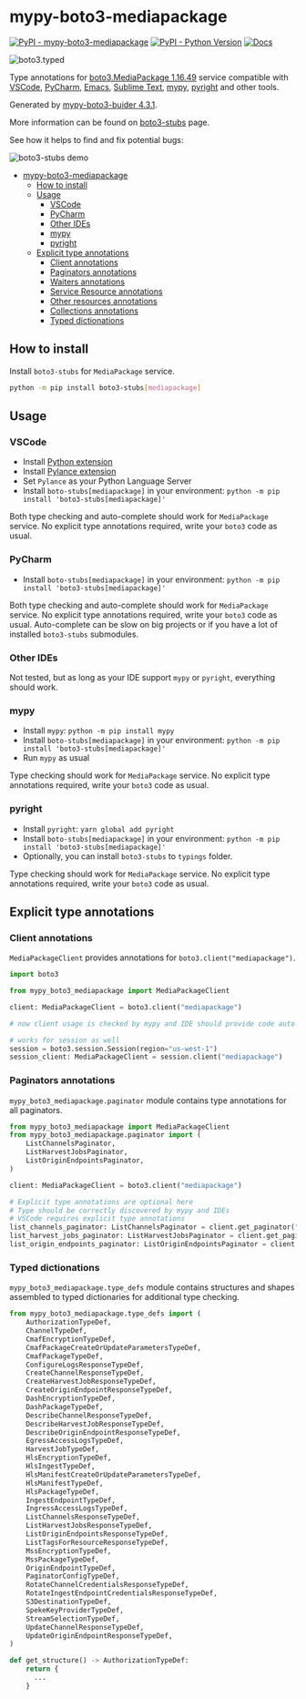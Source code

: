 # mypy-boto3-mediapackage

[![PyPI - mypy-boto3-mediapackage](https://img.shields.io/pypi/v/mypy-boto3-mediapackage.svg?color=blue)](https://pypi.org/project/mypy-boto3-mediapackage)
[![PyPI - Python Version](https://img.shields.io/pypi/pyversions/mypy-boto3-mediapackage.svg?color=blue)](https://pypi.org/project/mypy-boto3-mediapackage)
[![Docs](https://img.shields.io/readthedocs/mypy-boto3-builder.svg?color=blue)](https://mypy-boto3-builder.readthedocs.io/)

![boto3.typed](https://github.com/vemel/mypy_boto3_builder/raw/master/logo.png)

Type annotations for
[boto3.MediaPackage 1.16.49](https://boto3.amazonaws.com/v1/documentation/api/1.16.49/reference/services/mediapackage.html#MediaPackage) service
compatible with
[VSCode](https://code.visualstudio.com/),
[PyCharm](https://www.jetbrains.com/pycharm/),
[Emacs](https://www.gnu.org/software/emacs/),
[Sublime Text](https://www.sublimetext.com/),
[mypy](https://github.com/python/mypy),
[pyright](https://github.com/microsoft/pyright)
and other tools.

Generated by [mypy-boto3-buider 4.3.1](https://github.com/vemel/mypy_boto3_builder).

More information can be found on [boto3-stubs](https://pypi.org/project/boto3-stubs/) page.

See how it helps to find and fix potential bugs:

![boto3-stubs demo](https://github.com/vemel/mypy_boto3_builder/raw/master/demo.gif)

- [mypy-boto3-mediapackage](#mypy-boto3-mediapackage)
  - [How to install](#how-to-install)
  - [Usage](#usage)
    - [VSCode](#vscode)
    - [PyCharm](#pycharm)
    - [Other IDEs](#other-ides)
    - [mypy](#mypy)
    - [pyright](#pyright)
  - [Explicit type annotations](#explicit-type-annotations)
    - [Client annotations](#client-annotations)
    - [Paginators annotations](#paginators-annotations)
    - [Waiters annotations](#waiters-annotations)
    - [Service Resource annotations](#service-resource-annotations)
    - [Other resources annotations](#other-resources-annotations)
    - [Collections annotations](#collections-annotations)
    - [Typed dictionations](#typed-dictionations)

## How to install

Install `boto3-stubs` for `MediaPackage` service.

```bash
python -m pip install boto3-stubs[mediapackage]
```

## Usage

### VSCode

- Install [Python extension](https://marketplace.visualstudio.com/items?itemName=ms-python.python)
- Install [Pylance extension](https://marketplace.visualstudio.com/items?itemName=ms-python.vscode-pylance)
- Set `Pylance` as your Python Language Server
- Install `boto-stubs[mediapackage]` in your environment: `python -m pip install 'boto3-stubs[mediapackage]'`

Both type checking and auto-complete should work for `MediaPackage` service.
No explicit type annotations required, write your `boto3` code as usual.

### PyCharm

- Install `boto-stubs[mediapackage]` in your environment: `python -m pip install 'boto3-stubs[mediapackage]'`

Both type checking and auto-complete should work for `MediaPackage` service.
No explicit type annotations required, write your `boto3` code as usual.
Auto-complete can be slow on big projects or if you have a lot of installed `boto3-stubs` submodules.

### Other IDEs

Not tested, but as long as your IDE support `mypy` or `pyright`, everything should work.

### mypy

- Install `mypy`: `python -m pip install mypy`
- Install `boto-stubs[mediapackage]` in your environment: `python -m pip install 'boto3-stubs[mediapackage]'`
- Run `mypy` as usual

Type checking should work for `MediaPackage` service.
No explicit type annotations required, write your `boto3` code as usual.

### pyright

- Install `pyright`: `yarn global add pyright`
- Install `boto-stubs[mediapackage]` in your environment: `python -m pip install 'boto3-stubs[mediapackage]'`
- Optionally, you can install `boto3-stubs` to `typings` folder.

Type checking should work for `MediaPackage` service.
No explicit type annotations required, write your `boto3` code as usual.

## Explicit type annotations

### Client annotations

`MediaPackageClient` provides annotations for `boto3.client("mediapackage")`.

```python
import boto3

from mypy_boto3_mediapackage import MediaPackageClient

client: MediaPackageClient = boto3.client("mediapackage")

# now client usage is checked by mypy and IDE should provide code auto-complete

# works for session as well
session = boto3.session.Session(region="us-west-1")
session_client: MediaPackageClient = session.client("mediapackage")
```

### Paginators annotations

`mypy_boto3_mediapackage.paginator` module contains type annotations for all paginators.

```python
from mypy_boto3_mediapackage import MediaPackageClient
from mypy_boto3_mediapackage.paginator import (
    ListChannelsPaginator,
    ListHarvestJobsPaginator,
    ListOriginEndpointsPaginator,
)

client: MediaPackageClient = boto3.client("mediapackage")

# Explicit type annotations are optional here
# Type should be correctly discovered by mypy and IDEs
# VSCode requires explicit type annotations
list_channels_paginator: ListChannelsPaginator = client.get_paginator("list_channels")
list_harvest_jobs_paginator: ListHarvestJobsPaginator = client.get_paginator("list_harvest_jobs")
list_origin_endpoints_paginator: ListOriginEndpointsPaginator = client.get_paginator("list_origin_endpoints")
```







### Typed dictionations

`mypy_boto3_mediapackage.type_defs` module contains structures and shapes assembled
to typed dictionaries for additional type checking.

```python
from mypy_boto3_mediapackage.type_defs import (
    AuthorizationTypeDef,
    ChannelTypeDef,
    CmafEncryptionTypeDef,
    CmafPackageCreateOrUpdateParametersTypeDef,
    CmafPackageTypeDef,
    ConfigureLogsResponseTypeDef,
    CreateChannelResponseTypeDef,
    CreateHarvestJobResponseTypeDef,
    CreateOriginEndpointResponseTypeDef,
    DashEncryptionTypeDef,
    DashPackageTypeDef,
    DescribeChannelResponseTypeDef,
    DescribeHarvestJobResponseTypeDef,
    DescribeOriginEndpointResponseTypeDef,
    EgressAccessLogsTypeDef,
    HarvestJobTypeDef,
    HlsEncryptionTypeDef,
    HlsIngestTypeDef,
    HlsManifestCreateOrUpdateParametersTypeDef,
    HlsManifestTypeDef,
    HlsPackageTypeDef,
    IngestEndpointTypeDef,
    IngressAccessLogsTypeDef,
    ListChannelsResponseTypeDef,
    ListHarvestJobsResponseTypeDef,
    ListOriginEndpointsResponseTypeDef,
    ListTagsForResourceResponseTypeDef,
    MssEncryptionTypeDef,
    MssPackageTypeDef,
    OriginEndpointTypeDef,
    PaginatorConfigTypeDef,
    RotateChannelCredentialsResponseTypeDef,
    RotateIngestEndpointCredentialsResponseTypeDef,
    S3DestinationTypeDef,
    SpekeKeyProviderTypeDef,
    StreamSelectionTypeDef,
    UpdateChannelResponseTypeDef,
    UpdateOriginEndpointResponseTypeDef,
)

def get_structure() -> AuthorizationTypeDef:
    return {
      ...
    }
```
